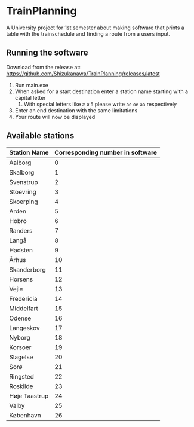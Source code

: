# TrainPlanning

A University project for 1st semester about making software that prints a table with the trainschedule and finding a route from a users input.

## Running the software
Download from the release at: https://github.com/Shizukanawa/TrainPlanning/releases/latest
1. Run main.exe
2. When asked for a start destination enter a station name starting with a capital letter
    1. With special letters like `æ` `ø` `å` please write `ae` `oe` `aa` respectively
3. Enter an end destination with the same limitations
4. Your route will now be displayed

## Available stations
| Station Name  | Corresponding number in software |
| ------------- | -- |
| Aalborg       | 0  |
| Skalborg      | 1  |
| Svenstrup     | 2  |
| Stoevring     | 3  |
| Skoerping     | 4  |
| Arden         | 5  |
| Hobro         | 6  |
| Randers       | 7  |
| Langå         | 8  |
| Hadsten       | 9  |
| Århus         | 10 |
| Skanderborg   | 11 |
| Horsens       | 12 |
| Vejle         | 13 |
| Fredericia    | 14 |
| Middelfart    | 15 |
| Odense        | 16 |
| Langeskov     | 17 |
| Nyborg        | 18 |
| Korsoer       | 19 |
| Slagelse      | 20 |
| Sorø          | 21 |
| Ringsted      | 22 |
| Roskilde      | 23 |
| Høje Taastrup | 24 |
| Valby         | 25 |
| København     | 26 |
